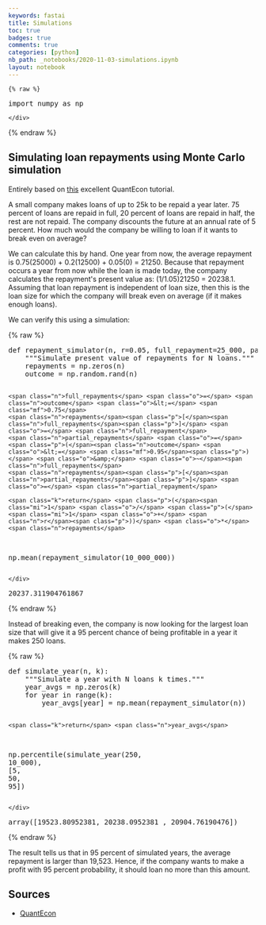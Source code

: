 ```yaml
---
keywords: fastai
title: Simulations
toc: true
badges: true
comments: true
categories: [python]
nb_path: _notebooks/2020-11-03-simulations.ipynb
layout: notebook
---
```


<!--
#################################################
### THIS FILE WAS AUTOGENERATED! DO NOT EDIT! ###
#################################################
# file to edit: _notebooks/2020-11-03-simulations.ipynb
-->

<div class="container" id="notebook-container">
        
    {% raw %}
    
<div class="cell border-box-sizing code_cell rendered">
<div class="input">

<div class="inner_cell">
    <div class="input_area">
<div class=" highlight hl-ipython3"><pre><span></span><span class="kn">import</span> <span class="nn">numpy</span> <span class="k">as</span> <span class="nn">np</span>
</pre></div>

    </div>
</div>
</div>

</div>
    {% endraw %}

<div class="cell border-box-sizing text_cell rendered"><div class="inner_cell">
<div class="text_cell_render border-box-sizing rendered_html">
<h2 id="Simulating-loan-repayments-using-Monte-Carlo-simulation">Simulating loan repayments using Monte Carlo simulation<a class="anchor-link" href="#Simulating-loan-repayments-using-Monte-Carlo-simulation"> </a></h2><p>Entirely based on <a href="https://datascience.quantecon.org/scientific/randomness.html">this</a> excellent QuantEcon tutorial.</p>

</div>
</div>
</div>
<div class="cell border-box-sizing text_cell rendered"><div class="inner_cell">
<div class="text_cell_render border-box-sizing rendered_html">
<p>A small company makes loans of up to 25k to be repaid a year later. 75 percent of loans are repaid in full, 20 percent of loans are repaid in half, the rest are not repaid. The company discounts the future at an annual rate of 5 percent. How much would the company be willing to loan if it wants to break even on average?</p>
<p>We can calculate this by hand. One year from now, the average repayment is 0.75(25000) + 0.2(12500) + 0.05(0) = 21250. Because that repayment occurs a year from now while the loan is made today, the company calculates the repayment's present value as: (1/1.05)21250 = 20238.1. Assuming that loan repayment is independent of loan size, then this is the loan size for which the company will break even on average (if it makes enough loans).</p>
<p>We can verify this using a simulation:</p>

</div>
</div>
</div>
    {% raw %}
    
<div class="cell border-box-sizing code_cell rendered">
<div class="input">

<div class="inner_cell">
    <div class="input_area">
<div class=" highlight hl-ipython3"><pre><span></span><span class="k">def</span> <span class="nf">repayment_simulator</span><span class="p">(</span><span class="n">n</span><span class="p">,</span> <span class="n">r</span><span class="o">=</span><span class="mf">0.05</span><span class="p">,</span> <span class="n">full_repayment</span><span class="o">=</span><span class="mi">25_000</span><span class="p">,</span> <span class="n">partial_repayment</span><span class="o">=</span><span class="mi">12_500</span><span class="p">):</span>
    <span class="sd">&quot;&quot;&quot;Simulate present value of repayments for N loans.&quot;&quot;&quot;</span>
    <span class="n">repayments</span> <span class="o">=</span> <span class="n">np</span><span class="o">.</span><span class="n">zeros</span><span class="p">(</span><span class="n">n</span><span class="p">)</span>
    <span class="n">outcome</span> <span class="o">=</span> <span class="n">np</span><span class="o">.</span><span class="n">random</span><span class="o">.</span><span class="n">rand</span><span class="p">(</span><span class="n">n</span><span class="p">)</span>
    
    <span class="n">full_repayments</span> <span class="o">=</span> <span class="n">outcome</span> <span class="o">&lt;=</span> <span class="mf">0.75</span>
    <span class="n">repayments</span><span class="p">[</span><span class="n">full_repayments</span><span class="p">]</span> <span class="o">=</span> <span class="n">full_repayment</span>
    <span class="n">partial_repayments</span> <span class="o">=</span> <span class="p">(</span><span class="n">outcome</span> <span class="o">&lt;=</span> <span class="mf">0.95</span><span class="p">)</span> <span class="o">&amp;</span> <span class="o">~</span><span class="n">full_repayments</span>
    <span class="n">repayments</span><span class="p">[</span><span class="n">partial_repayments</span><span class="p">]</span> <span class="o">=</span> <span class="n">partial_repayment</span>
    
    <span class="k">return</span> <span class="p">(</span><span class="mi">1</span> <span class="o">/</span> <span class="p">(</span><span class="mi">1</span> <span class="o">+</span> <span class="n">r</span><span class="p">))</span> <span class="o">*</span> <span class="n">repayments</span>

<span class="n">np</span><span class="o">.</span><span class="n">mean</span><span class="p">(</span><span class="n">repayment_simulator</span><span class="p">(</span><span class="mi">10_000_000</span><span class="p">))</span>
</pre></div>

    </div>
</div>
</div>

<div class="output_wrapper">
<div class="output">

<div class="output_area">



<div class="output_text output_subarea output_execute_result">
<pre>20237.311904761867</pre>
</div>

</div>

</div>
</div>

</div>
    {% endraw %}

<div class="cell border-box-sizing text_cell rendered"><div class="inner_cell">
<div class="text_cell_render border-box-sizing rendered_html">
<p>Instead of breaking even, the company is now looking for the largest loan size that will give it a 95 percent chance of being profitable in a year it makes 250 loans.</p>

</div>
</div>
</div>
    {% raw %}
    
<div class="cell border-box-sizing code_cell rendered">
<div class="input">

<div class="inner_cell">
    <div class="input_area">
<div class=" highlight hl-ipython3"><pre><span></span><span class="k">def</span> <span class="nf">simulate_year</span><span class="p">(</span><span class="n">n</span><span class="p">,</span> <span class="n">k</span><span class="p">):</span>
    <span class="sd">&quot;&quot;&quot;Simulate a year with N loans k times.&quot;&quot;&quot;</span>
    <span class="n">year_avgs</span> <span class="o">=</span> <span class="n">np</span><span class="o">.</span><span class="n">zeros</span><span class="p">(</span><span class="n">k</span><span class="p">)</span>
    <span class="k">for</span> <span class="n">year</span> <span class="ow">in</span> <span class="nb">range</span><span class="p">(</span><span class="n">k</span><span class="p">):</span>
        <span class="n">year_avgs</span><span class="p">[</span><span class="n">year</span><span class="p">]</span> <span class="o">=</span> <span class="n">np</span><span class="o">.</span><span class="n">mean</span><span class="p">(</span><span class="n">repayment_simulator</span><span class="p">(</span><span class="n">n</span><span class="p">))</span>
    
    <span class="k">return</span> <span class="n">year_avgs</span>
    
<span class="n">np</span><span class="o">.</span><span class="n">percentile</span><span class="p">(</span><span class="n">simulate_year</span><span class="p">(</span><span class="mi">250</span><span class="p">,</span> <span class="mi">10_000</span><span class="p">),</span> <span class="p">[</span><span class="mi">5</span><span class="p">,</span> <span class="mi">50</span><span class="p">,</span> <span class="mi">95</span><span class="p">])</span>
</pre></div>

    </div>
</div>
</div>

<div class="output_wrapper">
<div class="output">

<div class="output_area">



<div class="output_text output_subarea output_execute_result">
<pre>array([19523.80952381, 20238.0952381 , 20904.76190476])</pre>
</div>

</div>

</div>
</div>

</div>
    {% endraw %}

<div class="cell border-box-sizing text_cell rendered"><div class="inner_cell">
<div class="text_cell_render border-box-sizing rendered_html">
<p>The result tells us that in 95 percent of simulated years, the average repayment is larger than 19,523. Hence, if the company wants to make a profit with 95 percent probability, it should loan no more than this amount.</p>

</div>
</div>
</div>
<div class="cell border-box-sizing text_cell rendered"><div class="inner_cell">
<div class="text_cell_render border-box-sizing rendered_html">
<h2 id="Sources">Sources<a class="anchor-link" href="#Sources"> </a></h2><ul>
<li><a href="https://datascience.quantecon.org/scientific/randomness.html">QuantEcon</a></li>
</ul>

</div>
</div>
</div>
</div>
 

